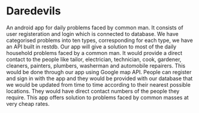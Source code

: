 # Daredevils
An android app for daily problems faced by common man. It consists of user registeration and login which is connected to database. We have categorised problems into ten types, corresponding for each type, we have an API built in restdb. Our app will give a solution to most of the daily household problems faced by a common man. It would provide a direct contact to the people like tailor, electrician, technician, cook, gardener, cleaners, painters, plumbers, washerman and automobile repairers. This would be done through our app using Google map API. People can register and sign in with the app and they would be provided with our database that we would be updated from time to time according to their nearest possible locations. They would have direct contact numbers of the people they require.
This app offers solution to problems faced by common masses at very cheap rates.
